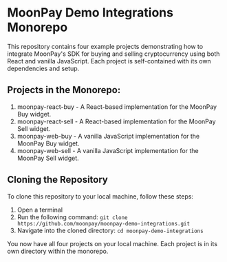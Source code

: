# MoonPay Demo Integrations Monorepo

This repository contains four example projects demonstrating how to integrate MoonPay's SDK for buying and selling cryptocurrency using both React and vanilla JavaScript. Each project is self-contained with its own dependencies and setup.

## Projects in the Monorepo:
1. moonpay-react-buy - A React-based implementation for the MoonPay Buy widget.
2. moonpay-react-sell - A React-based implementation for the MoonPay Sell widget.
3. moonpay-web-buy - A vanilla JavaScript implementation for the MoonPay Buy widget.
4. moonpay-web-sell - A vanilla JavaScript implementation for the MoonPay Sell widget.

## Cloning the Repository
To clone this repository to your local machine, follow these steps:
1. Open a terminal
2. Run the following command:
```git clone https://github.com/moonpay/moonpay-demo-integrations.git```
3. Navigate into the cloned directory:
```cd moonpay-demo-integrations```

You now have all four projects on your local machine. Each project is in its own directory within the monorepo.
